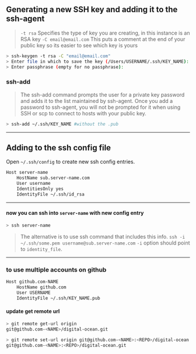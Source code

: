 ## Generating a new SSH key and adding it to the ssh-agent 
>`-t rsa` Specifies the type of key you are creating, in this instance is an RSA key
>`-C email@email.com` This puts a comment at the end of your public key so its easier to see which key is yours

```bash
> ssh-keygen -t rsa -C "email@email.com"
> Enter file in which to save the key (/Users/USERNAME/.ssh/KEY_NAME):
> Enter passphrase (empty for no passphrase):
```

### ssh-add
> The ssh-add command prompts the user for a private key password and adds it to the list maintained by ssh-agent. Once you add a password to ssh-agent, you will not be prompted for it when using SSH or scp to connect to hosts with your public key.
```bash
> ssh-add ~/.ssh/KEY_NAME #without the .pub
```
---

## Adding to the ssh config file  
Open `~/.ssh/config` to create new ssh config entries.

```bash
Host server-name
    HostName sub.server-name.com
    User username
    IdentitiesOnly yes
    IdentityFile ~/.ssh/id_rsa
```

---

#### now you can ssh into `server-name` with new config entry
```bash
> ssh server-name
```

> The alternative is to use ssh command that includes this info. `ssh -i ~/.ssh/some.pem username@sub.server-name.com`
> `-i` option should point to `identity_file`.

---
### to use multiple accounts on github
```bash
Host github.com-NAME
    HostName github.com
    User USERNAME
    IdentityFile ~/.ssh/KEY_NAME.pub
```

#### update get remote url
```bash
> git remote get-url origin
git@github.com-<NAME>/digital-ocean.git

> git remote set-url origin git@github.com-<NAME>:<REPO>/digital-ocean.git
git@github.com-<NAME>:<REPO>/digital-ocean.git
```